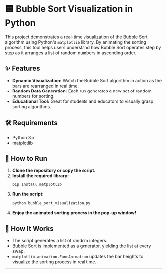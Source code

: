 # 🟦 Bubble Sort Visualization in Python

This project demonstrates a real-time visualization of the Bubble Sort algorithm using Python's `matplotlib` library. By animating the sorting process, this tool helps users understand how Bubble Sort operates step by step as it arranges a list of random numbers in ascending order.

## ✨ Features

- **Dynamic Visualization:** Watch the Bubble Sort algorithm in action as the bars are rearranged in real time.
- **Random Data Generation:** Each run generates a new set of random numbers for sorting.
- **Educational Tool:** Great for students and educators to visually grasp sorting algorithms.

## 🛠️ Requirements

- Python 3.x
- matplotlib

## 🚀 How to Run

1. **Clone the repository or copy the script.**
2. **Install the required library:**
    ```bash
    pip install matplotlib
    ```
3. **Run the script:**
    ```bash
    python bubble_sort_visualization.py
    ```
4. **Enjoy the animated sorting process in the pop-up window!**

## 📁 How It Works

- The script generates a list of random integers.
- Bubble Sort is implemented as a generator, yielding the list at every swap.
- `matplotlib.animation.FuncAnimation` updates the bar heights to visualize the sorting process in real time.

---
